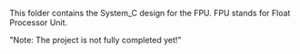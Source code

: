 This folder contains the System_C design for the FPU. FPU stands for Float Processor Unit.

"Note: The project is not fully completed yet!"
